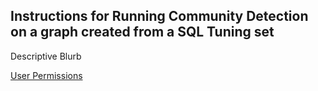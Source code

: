 ## Instructions for Running Community Detection on a graph created from a SQL Tuning set

Descriptive Blurb

[User Permissions](./user-perms/README.md)

